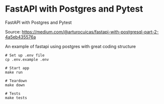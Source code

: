 # FastAPI with Postgres and Pytest
FastAPI with Postgres and Pytest

Source: https://medium.com/@arturocuicas/fastapi-with-postgresql-part-2-4a5eb435576a

An example of fastapi using postgres with great coding structure

```Shell
# Set up .env file
cp .env.example .env

# Start app
make run

# Teardown
make down

# Tests
make tests
```
